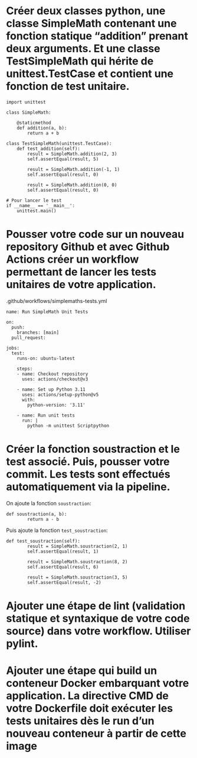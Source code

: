 # Créer deux classes python, une classe SimpleMath contenant une fonction statique “addition” prenant deux arguments. Et une classe TestSimpleMath qui hérite de unittest.TestCase et contient une fonction de test unitaire.

```
import unittest

class SimpleMath:

    @staticmethod
    def addition(a, b):
        return a + b

class TestSimpleMath(unittest.TestCase):
    def test_addition(self):
        result = SimpleMath.addition(2, 3)
        self.assertEqual(result, 5)

        result = SimpleMath.addition(-1, 1)
        self.assertEqual(result, 0)

        result = SimpleMath.addition(0, 0)
        self.assertEqual(result, 0)

# Pour lancer le test
if __name__ == '__main__':
    unittest.main()
```

# Pousser votre code sur un nouveau repository Github et avec Github Actions créer un workflow permettant de lancer les tests unitaires de votre application.

.github/workflows/simplemaths-tests.yml

```
name: Run SimpleMath Unit Tests

on:
  push:
    branches: [main]
  pull_request:

jobs:
  test:
    runs-on: ubuntu-latest

    steps:
    - name: Checkout repository
      uses: actions/checkout@v3

    - name: Set up Python 3.11
      uses: actions/setup-python@v5
      with:
        python-version: '3.11'

    - name: Run unit tests
      run: |
        python -m unittest Scriptpython
```

# Créer la fonction soustraction et le test associé. Puis, pousser votre commit. Les tests sont effectués automatiquement via la pipeline.

On ajoute la fonction `soustraction`:

```
def soustraction(a, b):
        return a - b
```
Puis ajoute la fonction `test_soustraction`:

```
def test_soustraction(self):
        result = SimpleMath.soustraction(2, 1)
        self.assertEqual(result, 1)

        result = SimpleMath.soustraction(8, 2)
        self.assertEqual(result, 6)

        result = SimpleMath.soustraction(3, 5)
        self.assertEqual(result, -2)
```


# Ajouter une étape de lint (validation statique et syntaxique de votre code source) dans votre workflow. Utiliser pylint.
# Ajouter une étape qui build un conteneur Docker embarquant votre application. La directive CMD de votre Dockerfile doit exécuter les tests unitaires dès le run d’un nouveau conteneur à partir de cette image
